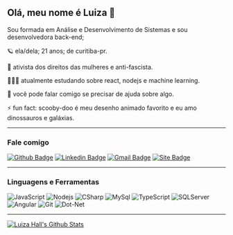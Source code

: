 ## Olá, meu nome é Luiza 👋
Sou formada em Análise e Desenvolvimento de Sistemas e sou desenvolvedora back-end;

🪐 ela/dela; 21 anos; de curitiba-pr.

🦾 ativista dos direitos das mulheres e anti-fascista.

👩🏻‍💻 atualmente estudando sobre react, nodejs e machine learning.

💬 você pode falar comigo se precisar de ajuda sobre algo.

⚡ fun fact: scooby-doo é meu desenho animado favorito e eu amo dinossauros e galáxias.

---

### Fale comigo
[![Github Badge](https://img.shields.io/badge/-Github-000?logo=Github&logoColor=white&link=https://github.com/luizous)](https://github.com/luizous)
[![Linkedin Badge](https://img.shields.io/badge/-LinkedIn-blue?logo=Linkedin&logoColor=white&link=https://www.linkedin.com/in/luizous/?locale=en_US)](https://www.linkedin.com/in/luizous/?locale=en_US)
[![Gmail Badge](https://img.shields.io/badge/-Gmail-c14438?logo=Gmail&logoColor=white&link=mailto:luizaruivoms@gmail.com)](mailto:luizaruivoms@gmail.com)
[![Site Badge](https://img.shields.io/badge/%20-Lattes-lightgrey)](http://lattes.cnpq.br/1667735616723826)

---

### Linguagens e Ferramentas
![JavaScript](https://img.shields.io/badge/JavaScript-black.svg?logo=javascript)
![Nodejs](https://img.shields.io/badge/NodeJs-339933.svg?logo=node-dot-js)
![CSharp](https://img.shields.io/badge/C%20Sharp-239120.svg?logo=c-sharp&logoColor=white)
![MySql](https://img.shields.io/badge/MySQL-4479A1.svg?logo=mysql&logoColor=white)
![TypeScript](https://img.shields.io/badge/TypeScript-007ACC.svg?logo=typescript)
![SQLServer](https://img.shields.io/badge/Microsoft%20SQL%20Server-CC2927.svg?logo=microsoft-sql-server)
![Angular](https://img.shields.io/badge/Angular-DD0031.svg?logo=angular)
![Git](https://img.shields.io/badge/Git-F05032.svg?logo=git&logoColor=white)
![Dot-Net](https://img.shields.io/badge/.NET-5C2D91.svg?logo=dot-net)

---

[![Luiza Hall's Github Stats](https://github-readme-stats.vercel.app/api?username=luizous)](https://github.com/anuraghazra/github-readme-stats)
